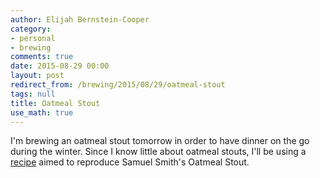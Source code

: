 ```yaml
---
author: Elijah Bernstein-Cooper
category:
- personal
- brewing
comments: true
date: 2015-08-29 00:00
layout: post
redirect_from: /brewing/2015/08/29/oatmeal-stout
tags: null
title: Oatmeal Stout
use_math: true
---
```


I'm brewing an oatmeal stout tomorrow in order to have dinner on the go during
the winter. Since I know little about oatmeal stouts, I'll be using a
[recipe](https://www.brewtoad.com/recipes/samuel-smith-oatmeal-stout-2) aimed
to reproduce Samuel Smith's Oatmeal Stout.